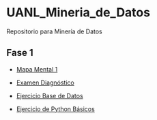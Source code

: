 # UANL_Mineria_de_Datos
Repositorio para Minería de Datos

## Fase 1

- [Mapa Mental 1](https://github.com/AlbertoEli/UANL_Mineria_de_Datos/blob/main/MapaMental_1_1869764.pdf)

- [Examen Diagnóstico](https://github.com/AlbertoEli/UANL_Mineria_de_Datos/blob/main/Ex-Diagnostico_1869764.pdf)

- [Ejercicio Base de Datos](https://github.com/AlbertoEli/UANL_Mineria_de_Datos/blob/main/Equipo_4-Ejercicio%20base%20de%20datos.pdf)

- [Ejercicio de Python Básicos](https://github.com/AlbertoEli/UANL_Mineria_de_Datos/blob/main/Ej_Python_1869764.ipynb) 
